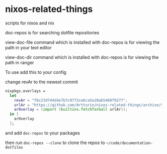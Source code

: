 # nixos-related-things

scripts for nixos and nix

doc-repos is for searching dotfile repositories

view-doc-file command which is installed with doc-repos is for viewing the path in your text editor

view-doc-dir command which is installed with doc-repos is for viewing the path in ranger

To use add this to your config

change revAr to the newest commit

```nix
nixpkgs.overlays =
  let
    revAr = "f8c23d744d4e7b7c9772ce6ca5e28ab5460f9277";
    urlAr = "https://github.com/Artturin/nixos-related-things/archive/${revAr}.tar.gz";
    arOverlay = (import (builtins.fetchTarball urlAr));
  in [
    arOverlay
  ];
```
and add `doc-repos` to your packages

then run `doc-repos --clone` to clone the repos to `~/code/documentation-dotfiles`
